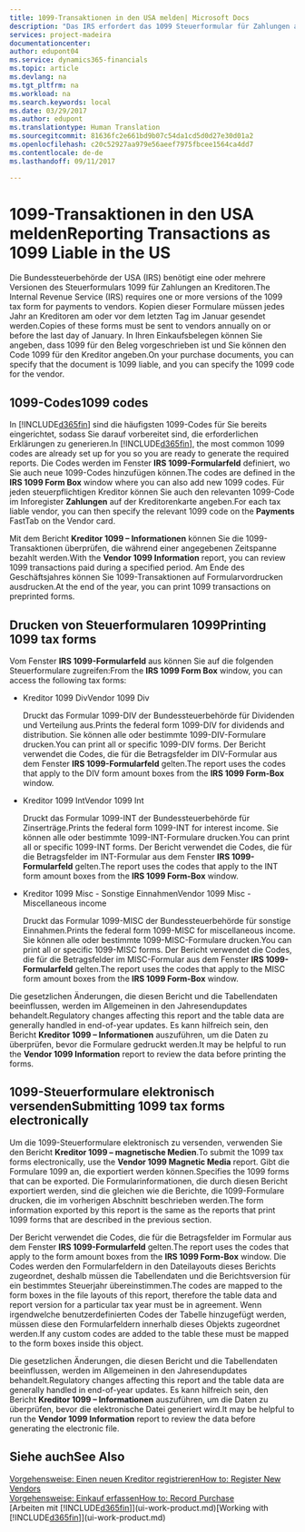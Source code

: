 ```yaml
---
title: 1099-Transaktionen in den USA melden| Microsoft Docs
description: "Das IRS erfordert das 1099 Steuerformular für Zahlungen an Kreditoren und Sie können angeben, ob ein Einkaufsbeleg 1099 pflichtig ist und den 1099 Code für den Kreditor eingeben."
services: project-madeira
documentationcenter: 
author: edupont04
ms.service: dynamics365-financials
ms.topic: article
ms.devlang: na
ms.tgt_pltfrm: na
ms.workload: na
ms.search.keywords: local
ms.date: 03/29/2017
ms.author: edupont
ms.translationtype: Human Translation
ms.sourcegitcommit: 81636fc2e661bd9b07c54da1cd5d0d27e30d01a2
ms.openlocfilehash: c20c52927aa979e56aeef7975fbcee1564ca4dd7
ms.contentlocale: de-de
ms.lasthandoff: 09/11/2017

---
```

# <a name="reporting-transactions-as-1099-liable-in-the-us"></a><span data-ttu-id="5ca16-103">1099-Transaktionen in den USA melden</span><span class="sxs-lookup"><span data-stu-id="5ca16-103">Reporting Transactions as 1099 Liable in the US</span></span>

<span data-ttu-id="5ca16-104">Die Bundessteuerbehörde der USA (IRS) benötigt eine oder mehrere Versionen des Steuerformulars 1099 für Zahlungen an Kreditoren.</span><span class="sxs-lookup"><span data-stu-id="5ca16-104">The Internal Revenue Service (IRS) requires one or more versions of the 1099 tax form for payments to vendors.</span></span> <span data-ttu-id="5ca16-105">Kopien dieser Formulare müssen jedes Jahr an Kreditoren am oder vor dem letzten Tag im Januar gesendet werden.</span><span class="sxs-lookup"><span data-stu-id="5ca16-105">Copies of these forms must be sent to vendors annually on or before the last day of January.</span></span> <span data-ttu-id="5ca16-106">In Ihren Einkaufsbelegen können Sie angeben, dass 1099 für den Beleg vorgeschrieben ist und Sie können den Code 1099 für den Kreditor angeben.</span><span class="sxs-lookup"><span data-stu-id="5ca16-106">On your purchase documents, you can specify that the document is 1099 liable, and you can specify the 1099 code for the vendor.</span></span>  

## <a name="1099-codes"></a><span data-ttu-id="5ca16-107">1099-Codes</span><span class="sxs-lookup"><span data-stu-id="5ca16-107">1099 codes</span></span>
<span data-ttu-id="5ca16-108">In [!INCLUDE[d365fin](includes/d365fin_md.md)] sind die häufigsten 1099-Codes für Sie bereits eingerichtet, sodass Sie darauf vorbereitet sind, die erforderlichen Erklärungen zu generieren.</span><span class="sxs-lookup"><span data-stu-id="5ca16-108">In [!INCLUDE[d365fin](includes/d365fin_md.md)], the most common 1099 codes are already set up for you so you are ready to generate the required reports.</span></span> <span data-ttu-id="5ca16-109">Die Codes werden im Fenster **IRS 1099-Formularfeld** definiert, wo Sie auch neue 1099-Codes hinzufügen können.</span><span class="sxs-lookup"><span data-stu-id="5ca16-109">The codes are defined in the **IRS 1099 Form Box** window where you can also add new 1099 codes.</span></span> <span data-ttu-id="5ca16-110">Für jeden steuerpflichtigen Kreditor können Sie auch den relevanten 1099-Code im Inforegister **Zahlungen** auf der Kreditorenkarte angeben.</span><span class="sxs-lookup"><span data-stu-id="5ca16-110">For each tax liable vendor, you can then specify the relevant 1099 code on the **Payments** FastTab on the Vendor card.</span></span>  

<span data-ttu-id="5ca16-111">Mit dem Bericht **Kreditor 1099 – Informationen** können Sie die 1099-Transaktionen überprüfen, die während einer angegebenen Zeitspanne bezahlt werden.</span><span class="sxs-lookup"><span data-stu-id="5ca16-111">With the **Vendor 1099 Information** report, you can review 1099 transactions paid during a specified period.</span></span> <span data-ttu-id="5ca16-112">Am Ende des Geschäftsjahres können Sie 1099-Transaktionen auf Formularvordrucken ausdrucken.</span><span class="sxs-lookup"><span data-stu-id="5ca16-112">At the end of the year, you can print 1099 transactions on preprinted forms.</span></span>  

## <a name="printing-1099-tax-forms"></a><span data-ttu-id="5ca16-113">Drucken von Steuerformularen 1099</span><span class="sxs-lookup"><span data-stu-id="5ca16-113">Printing 1099 tax forms</span></span>
<span data-ttu-id="5ca16-114">Vom Fenster **IRS 1099-Formularfeld** aus können Sie auf die folgenden Steuerformulare zugreifen:</span><span class="sxs-lookup"><span data-stu-id="5ca16-114">From the **IRS 1099 Form Box** window, you can access the following tax forms:</span></span>  

* <span data-ttu-id="5ca16-115">Kreditor 1099 Div</span><span class="sxs-lookup"><span data-stu-id="5ca16-115">Vendor 1099 Div</span></span>  

  <span data-ttu-id="5ca16-116">Druckt das Formular 1099-DIV der Bundessteuerbehörde für Dividenden und Verteilung aus.</span><span class="sxs-lookup"><span data-stu-id="5ca16-116">Prints the federal form 1099-DIV for dividends and distribution.</span></span> <span data-ttu-id="5ca16-117">Sie können alle oder bestimmte 1099-DIV-Formulare drucken.</span><span class="sxs-lookup"><span data-stu-id="5ca16-117">You can print all or specific 1099-DIV forms.</span></span> <span data-ttu-id="5ca16-118">Der Bericht verwendet die Codes, die für die Betragsfelder im DIV-Formular aus dem Fenster **IRS 1099-Formularfeld** gelten.</span><span class="sxs-lookup"><span data-stu-id="5ca16-118">The report uses the codes that apply to the DIV form amount boxes from the **IRS 1099 Form-Box** window.</span></span>  
* <span data-ttu-id="5ca16-119">Kreditor 1099 Int</span><span class="sxs-lookup"><span data-stu-id="5ca16-119">Vendor 1099 Int</span></span>  

  <span data-ttu-id="5ca16-120">Druckt das Formular 1099-INT der Bundessteuerbehörde für Zinserträge.</span><span class="sxs-lookup"><span data-stu-id="5ca16-120">Prints the federal form 1099-INT for interest income.</span></span> <span data-ttu-id="5ca16-121">Sie können alle oder bestimmte 1099-INT-Formulare drucken.</span><span class="sxs-lookup"><span data-stu-id="5ca16-121">You can print all or specific 1099-INT forms.</span></span> <span data-ttu-id="5ca16-122">Der Bericht verwendet die Codes, die für die Betragsfelder im INT-Formular aus dem Fenster **IRS 1099-Formularfeld** gelten.</span><span class="sxs-lookup"><span data-stu-id="5ca16-122">The report uses the codes that apply to the INT form amount boxes from the **IRS 1099 Form-Box** window.</span></span>  
* <span data-ttu-id="5ca16-123">Kreditor 1099 Misc - Sonstige Einnahmen</span><span class="sxs-lookup"><span data-stu-id="5ca16-123">Vendor 1099 Misc - Miscellaneous income</span></span>  

  <span data-ttu-id="5ca16-124">Druckt das Formular 1099-MISC der Bundessteuerbehörde für sonstige Einnahmen.</span><span class="sxs-lookup"><span data-stu-id="5ca16-124">Prints the federal form 1099-MISC for miscellaneous income.</span></span> <span data-ttu-id="5ca16-125">Sie können alle oder bestimmte 1099-MISC-Formulare drucken.</span><span class="sxs-lookup"><span data-stu-id="5ca16-125">You can print all or specific 1099-MISC forms.</span></span> <span data-ttu-id="5ca16-126">Der Bericht verwendet die Codes, die für die Betragsfelder im MISC-Formular aus dem Fenster **IRS 1099-Formularfeld** gelten.</span><span class="sxs-lookup"><span data-stu-id="5ca16-126">The report uses the codes that apply to the MISC form amount boxes from the **IRS 1099 Form-Box** window.</span></span>  

<span data-ttu-id="5ca16-127">Die gesetzlichen Änderungen, die diesen Bericht und die Tabellendaten beeinflussen, werden im Allgemeinen in den Jahresendupdates behandelt.</span><span class="sxs-lookup"><span data-stu-id="5ca16-127">Regulatory changes affecting this report and the table data are generally handled in end-of-year updates.</span></span>
<span data-ttu-id="5ca16-128">Es kann hilfreich sein, den Bericht **Kreditor 1099 – Informationen** auszuführen, um die Daten zu überprüfen, bevor die Formulare gedruckt werden.</span><span class="sxs-lookup"><span data-stu-id="5ca16-128">It may be helpful to run the **Vendor 1099 Information** report to review the data before printing the forms.</span></span>

## <a name="submitting-1099-tax-forms-electronically"></a><span data-ttu-id="5ca16-129">1099-Steuerformulare elektronisch versenden</span><span class="sxs-lookup"><span data-stu-id="5ca16-129">Submitting 1099 tax forms electronically</span></span>
<span data-ttu-id="5ca16-130">Um die 1099-Steuerformulare elektronisch zu versenden, verwenden Sie den Bericht **Kreditor 1099 – magnetische Medien**.</span><span class="sxs-lookup"><span data-stu-id="5ca16-130">To submit the 1099 tax forms electronically, use the **Vendor 1099 Magnetic Media** report.</span></span> <span data-ttu-id="5ca16-131">Gibt die Formulare 1099 an, die exportiert werden können.</span><span class="sxs-lookup"><span data-stu-id="5ca16-131">Specifies the 1099 forms that can be exported.</span></span> <span data-ttu-id="5ca16-132">Die Formularinformationen, die durch diesen Bericht exportiert werden, sind die gleichen wie die Berichte, die 1099-Formulare drucken, die im vorherigen Abschnitt beschrieben werden.</span><span class="sxs-lookup"><span data-stu-id="5ca16-132">The form information exported by this report is the same as the reports that print 1099 forms that are described in the previous section.</span></span>  

<span data-ttu-id="5ca16-133">Der Bericht verwendet die Codes, die für die Betragsfelder im Formular aus dem Fenster **IRS 1099-Formularfeld** gelten.</span><span class="sxs-lookup"><span data-stu-id="5ca16-133">The report uses the codes that apply to the form amount boxes from the **IRS 1099 Form-Box** window.</span></span> <span data-ttu-id="5ca16-134">Die Codes werden den Formularfeldern in den Dateilayouts dieses Berichts zugeordnet, deshalb müssen die Tabellendaten und die Berichtsversion für ein bestimmtes Steuerjahr übereinstimmen.</span><span class="sxs-lookup"><span data-stu-id="5ca16-134">The codes are mapped to the form boxes in the file layouts of this report, therefore the table data and report version for a particular tax year must be in agreement.</span></span> <span data-ttu-id="5ca16-135">Wenn irgendwelche benutzerdefinierten Codes der Tabelle hinzugefügt werden, müssen diese den Formularfeldern innerhalb dieses Objekts zugeordnet werden.</span><span class="sxs-lookup"><span data-stu-id="5ca16-135">If any custom codes are added to the table these must be mapped to the form boxes inside this object.</span></span>  

<span data-ttu-id="5ca16-136">Die gesetzlichen Änderungen, die diesen Bericht und die Tabellendaten beeinflussen, werden im Allgemeinen in den Jahresendupdates behandelt.</span><span class="sxs-lookup"><span data-stu-id="5ca16-136">Regulatory changes affecting this report and the table data are generally handled in end-of-year updates.</span></span>
<span data-ttu-id="5ca16-137">Es kann hilfreich sein, den Bericht **Kreditor 1099 – Informationen** auszuführen, um die Daten zu überprüfen, bevor die elektronische Datei generiert wird.</span><span class="sxs-lookup"><span data-stu-id="5ca16-137">It may be helpful to run the **Vendor 1099 Information** report to review the data before generating the electronic file.</span></span>  

## <a name="see-also"></a><span data-ttu-id="5ca16-138">Siehe auch</span><span class="sxs-lookup"><span data-stu-id="5ca16-138">See Also</span></span>
[<span data-ttu-id="5ca16-139">Vorgehensweise: Einen neuen Kreditor registrieren</span><span class="sxs-lookup"><span data-stu-id="5ca16-139">How to: Register New Vendors</span></span>](purchasing-how-register-new-vendors.md)  
[<span data-ttu-id="5ca16-140">Vorgehensweise: Einkauf erfassen</span><span class="sxs-lookup"><span data-stu-id="5ca16-140">How to: Record Purchase</span></span>](purchasing-how-record-purchases.md)  
<span data-ttu-id="5ca16-141">[Arbeiten mit [!INCLUDE[d365fin](includes/d365fin_md.md)]](ui-work-product.md)</span><span class="sxs-lookup"><span data-stu-id="5ca16-141">[Working with [!INCLUDE[d365fin](includes/d365fin_md.md)]](ui-work-product.md)</span></span>  


